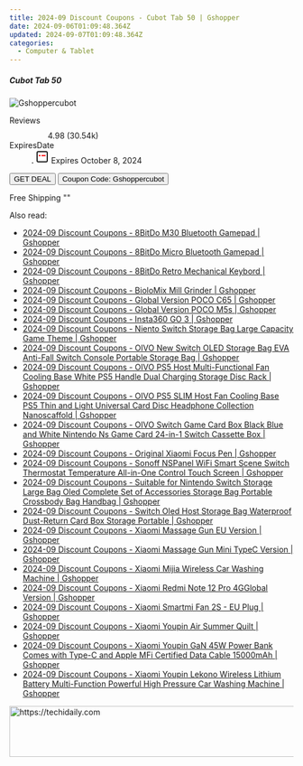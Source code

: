 ```yaml
---
title: 2024-09 Discount Coupons - Cubot Tab 50 | Gshopper
date: 2024-09-06T01:09:48.364Z
updated: 2024-09-07T01:09:48.364Z
categories:
  - Computer & Tablet
---
```



<div class="max-w-4xl mx-auto grid grid-cols-1 lg:max-w-5xl lg:gap-x-20 lg:grid-cols-2">
  <div class="relative p-3 col-start-1 row-start-1 flex flex-col-reverse rounded-lg bg-gradient-to-t from-black/75 via-black/0 sm:bg-none sm:row-start-2 sm:p-0 lg:row-start-1">
    <h5 class="mt-1 text-lg font-semibold text-white sm:text-slate-900 md:text-2xl dark:sm:text-white">Cubot Tab 50</h5>
  </div>
  
  <div class="col-start-1 col-end-3 row-start-1 grid gap-4 sm:mb-6 sm:grid-cols-4 lg:col-start-2 lg:row-span-6 lg:row-end-6 lg:mb-0 lg:gap-6">
      <img src="&quot;&quot;" onClick="javascript:window.open(decodeURIComponent('%22https%3A%2F%2Fwww.shareasale.com%2Fu.cfm%3Fd%3D1118293%26m%3D97331%26u%3D4338022%22'), '_blank');void(0);" alt="Gshoppercubot" class="h-60 w-full rounded-lg object-cover sm:col-span-2 sm:h-52 lg:col-span-full" loading="lazy" />
    
  </div>
  <dl class="row-start-2 mt-4 flex items-center text-xs font-medium sm:row-start-3 sm:mt-1 md:mt-2.5 lg:row-start-2">
    <dt class="sr-only">Reviews</dt>
    <dd class="flex items-center text-indigo-600 dark:text-indigo-400">
      <svg width="24" height="24" fill="none" aria-hidden="true" class="mr-1 stroke-current dark:stroke-indigo-500">
        <path d="m12 5 2 5h5l-4 4 2.103 5L12 16l-5.103 3L9 14l-4-4h5l2-5Z" stroke-width="2" stroke-linecap="round" stroke-linejoin="round" />
      </svg>
      <span>4.98 <span class="font-normal text-slate-400">(30.54k)</span></span>
    </dd>
    <dt class="sr-only">ExpiresDate</dt>
    <dd class="flex items-center">
      <svg width="2" height="2" aria-hidden="true" fill="currentColor" class="mx-3 text-slate-300">
        <circle cx="1" cy="1" r="1" />
      </svg>
      <svg width="24" height="24" viewBox="0 0 24 24" fill="none" stroke="currentColor" stroke-width="2">
        <rect x="3" y="3" width="18" height="18" rx="2" fill="#fff" />
        <path d="M6 10L18 10" stroke="red" stroke-width="2" fill="none" />
        <path d="M10 6L10 18" stroke="#fff" stroke-width="2" fill="none" />
      </svg>
      Expires October 8, 2024    </dd>
  </dl>
  <div class="col-start-1 row-start-3 mt-4 self-center sm:col-start-2 sm:row-span-2 sm:row-start-2 sm:mt-0 lg:col-start-1 lg:row-start-3 lg:row-end-4 lg:mt-6">
    <button type="button" onClick="javascript:window.open(decodeURIComponent('%22https%3A%2F%2Fwww.shareasale.com%2Fu.cfm%3Fd%3D1118293%26m%3D97331%26u%3D4338022%22'), '_blank');void(0);" class="rounded-lg bg-red-600 px-3 py-2 text-sm font-medium leading-6 text-white">GET DEAL</button>
    <button type="button" onClick="javascript:window.open(decodeURIComponent('%22https%3A%2F%2Fwww.shareasale.com%2Fu.cfm%3Fd%3D1118293%26m%3D97331%26u%3D4338022%22'), '_blank');void(0);" class="border-dashed border-2 border-indigo-600 bg-green-100 text-sm leading-6 font-medium py-2 px-3 rounded-lg">Coupon Code: Gshoppercubot</button>
  </div>
  <p class="col-start-1 mt-4 text-sm leading-6 sm:col-span-2 lg:col-span-1 lg:row-start-4 lg:mt-6 dark:text-slate-400">
    Free Shipping 
""  </p>
</div>
<span class="atpl-alsoreadstyle">Also read:</span>
<div><ul>
<li><a href="https://coupons.techidaily.com/coupon-1117991-share-97331-sale/"><u>2024-09 Discount Coupons - 8BitDo M30 Bluetooth Gamepad | Gshopper</u></a></li>
<li><a href="https://coupons.techidaily.com/coupon-1117992-share-97331-sale/"><u>2024-09 Discount Coupons - 8BitDo Micro Bluetooth Gamepad | Gshopper</u></a></li>
<li><a href="https://coupons.techidaily.com/coupon-1117998-share-97331-sale/"><u>2024-09 Discount Coupons - 8BitDo Retro Mechanical Keybord | Gshopper</u></a></li>
<li><a href="https://coupons.techidaily.com/coupon-1117980-share-97331-sale/"><u>2024-09 Discount Coupons - BioloMix Mill Grinder | Gshopper</u></a></li>
<li><a href="https://coupons.techidaily.com/coupon-1117982-share-97331-sale/"><u>2024-09 Discount Coupons - Global Version POCO C65 | Gshopper</u></a></li>
<li><a href="https://coupons.techidaily.com/coupon-1117983-share-97331-sale/"><u>2024-09 Discount Coupons - Global Version POCO M5s | Gshopper</u></a></li>
<li><a href="https://coupons.techidaily.com/coupon-1117985-share-97331-sale/"><u>2024-09 Discount Coupons - Insta360 GO 3 | Gshopper</u></a></li>
<li><a href="https://coupons.techidaily.com/coupon-1118003-share-97331-sale/"><u>2024-09 Discount Coupons - Niento Switch Storage Bag Large Capacity Game Theme | Gshopper</u></a></li>
<li><a href="https://coupons.techidaily.com/coupon-1117999-share-97331-sale/"><u>2024-09 Discount Coupons - OIVO New Switch OLED Storage Bag EVA Anti-Fall Switch Console Portable Storage Bag | Gshopper</u></a></li>
<li><a href="https://coupons.techidaily.com/coupon-1118001-share-97331-sale/"><u>2024-09 Discount Coupons - OIVO PS5 Host Multi-Functional Fan Cooling Base White PS5 Handle Dual Charging Storage Disc Rack | Gshopper</u></a></li>
<li><a href="https://coupons.techidaily.com/coupon-1117993-share-97331-sale/"><u>2024-09 Discount Coupons - OIVO PS5 SLIM Host Fan Cooling Base PS5 Thin and Light Universal Card Disc Headphone Collection Nanoscaffold | Gshopper</u></a></li>
<li><a href="https://coupons.techidaily.com/coupon-1118002-share-97331-sale/"><u>2024-09 Discount Coupons - OIVO Switch Game Card Box Black Blue and White Nintendo Ns Game Card 24-in-1 Switch Cassette Box | Gshopper</u></a></li>
<li><a href="https://coupons.techidaily.com/coupon-1117989-share-97331-sale/"><u>2024-09 Discount Coupons - Original Xiaomi Focus Pen | Gshopper</u></a></li>
<li><a href="https://coupons.techidaily.com/coupon-1117981-share-97331-sale/"><u>2024-09 Discount Coupons - Sonoff NSPanel WiFi Smart Scene Switch Thermostat Temperature All-in-One Control Touch Screen | Gshopper</u></a></li>
<li><a href="https://coupons.techidaily.com/coupon-1117994-share-97331-sale/"><u>2024-09 Discount Coupons - Suitable for Nintendo Switch Storage Large Bag Oled Complete Set of Accessories Storage Bag Portable Crossbody Bag Handbag | Gshopper</u></a></li>
<li><a href="https://coupons.techidaily.com/coupon-1118000-share-97331-sale/"><u>2024-09 Discount Coupons - Switch Oled Host Storage Bag Waterproof Dust-Return Card Box Storage Portable | Gshopper</u></a></li>
<li><a href="https://coupons.techidaily.com/coupon-1117997-share-97331-sale/"><u>2024-09 Discount Coupons - Xiaomi Massage Gun EU Version | Gshopper</u></a></li>
<li><a href="https://coupons.techidaily.com/coupon-1117996-share-97331-sale/"><u>2024-09 Discount Coupons - Xiaomi Massage Gun Mini TypeC Version | Gshopper</u></a></li>
<li><a href="https://coupons.techidaily.com/coupon-1117988-share-97331-sale/"><u>2024-09 Discount Coupons - Xiaomi Mijia Wireless Car Washing Machine | Gshopper</u></a></li>
<li><a href="https://coupons.techidaily.com/coupon-1117984-share-97331-sale/"><u>2024-09 Discount Coupons - Xiaomi Redmi Note 12 Pro 4GGlobal Version | Gshopper</u></a></li>
<li><a href="https://coupons.techidaily.com/coupon-1117990-share-97331-sale/"><u>2024-09 Discount Coupons - Xiaomi Smartmi Fan 2S - EU Plug | Gshopper</u></a></li>
<li><a href="https://coupons.techidaily.com/coupon-1117995-share-97331-sale/"><u>2024-09 Discount Coupons - Xiaomi Youpin Air Summer Quilt | Gshopper</u></a></li>
<li><a href="https://coupons.techidaily.com/coupon-1117987-share-97331-sale/"><u>2024-09 Discount Coupons - Xiaomi Youpin GaN 45W Power Bank Comes with Type-C and Apple MFi Certified Data Cable 15000mAh | Gshopper</u></a></li>
<li><a href="https://coupons.techidaily.com/coupon-1117986-share-97331-sale/"><u>2024-09 Discount Coupons - Xiaomi Youpin Lekono Wireless Lithium Battery Multi-Function Powerful High Pressure Car Washing Machine | Gshopper</u></a></li>
</ul></div>

<ins class="adsbygoogle"
      style="display:block"
      data-ad-client="ca-pub-7571918770474297"
      data-ad-slot="8358498916"
      data-ad-format="auto"
      data-full-width-responsive="true"></ins>
<!-- affiliate ads begin -->
<a href="https://bluettius.sjv.io/c/5597632/2139123/17108" target="_top" id="2139123">
  <img src="//a.impactradius-go.com/display-ad/17108-2139123" border="0" alt="https://techidaily.com" width="728" height="90"/>
</a>
<img height="0" width="0" src="https://bluettius.sjv.io/i/5597632/2139123/17108" style="position:absolute;visibility:hidden;" border="0" />
<!-- affiliate ads end -->